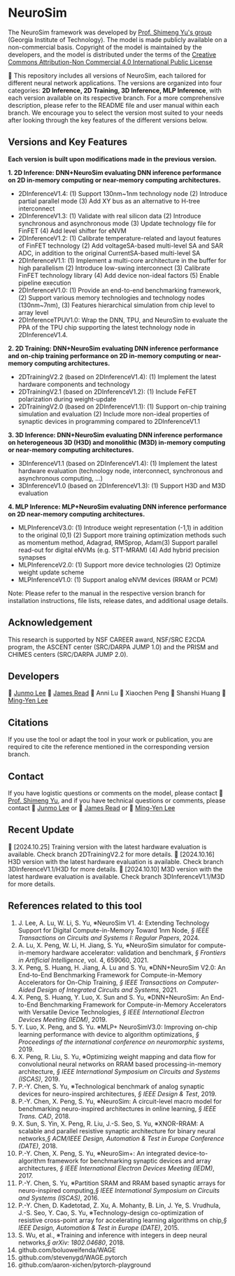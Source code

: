 # NeuroSim

The NeuroSim framework was developed by [Prof. Shimeng Yu's group](https://shimeng.ece.gatech.edu/) (Georgia Institute of Technology). The model is made publicly available on a non-commercial basis. Copyright of the model is maintained by the developers, and the model is distributed under the terms of the [Creative Commons Attribution-Non Commercial 4.0 International Public License](http://creativecommons.org/licenses/by-nc/4.0/legalcode)

:star2: This repository includes all versions of NeuroSim, each tailored for different neural network applications. The versions are organized into four categories: **2D Inference, 2D Training, 3D Inference, MLP Inference**, with each version available on its respective branch. For a more comprehensive description, please refer to the README file and user manual within each branch. We encourage you to select the version most suited to your needs after looking through the key features of the different versions below.

## Versions and Key Features
**Each version is built upon modifications made in the previous version.**

**1. 2D Inference: DNN+NeuroSim evaluating DNN inference performance on 2D in-memory computing or near-memory computing architectures.**
+ 2DInferenceV1.4: (1) Support 130nm~1nm technology node (2) Introduce partial parallel mode (3) Add XY bus as an alternative to H-tree interconnect
+ 2DInferenceV1.3: (1) Validate with real silicon data (2) Introduce synchronous and asynchronous mode (3) Update technology file for FinFET (4) Add level shifter for eNVM
+ 2DInferenceV1.2: (1) Calibrate temperature-related and layout features of FinFET technology (2) Add voltageSA-based multi-level SA and SAR ADC, in addition to the original CurrentSA-based multi-level SA
+ 2DInferenceV1.1: (1) Implement a multi-core architecture in the buffer for high parallelism (2) Introduce low-swing interconnect (3) Calibrate FinFET technology library (4) Add device non-ideal factors (5) Enable pipeline execution
+ 2DInferenceV1.0: (1) Provide an end-to-end benchmarking framework, (2) Support various memory technologies and technology nodes (130nm~7nm), (3) Features hierarchical simulation from chip level to array level
+ 2DInferenceTPUV1.0: Wrap the DNN, TPU, and NeuroSim to evaluate the PPA of the TPU chip supporting the latest technology node in 2DInferenceV1.4.

**2. 2D Training: DNN+NeuroSim evaluating DNN inference performance and on-chip training performance on 2D in-memory computing or near-memory computing architectures.**
+ 2DTrainingV2.2 (based on 2DInferenceV1.4): (1) Implement the latest hardware components and technology
+ 2DTrainingV2.1 (based on 2DInferenceV1.2): (1) Include FeFET polarization during weight-update
+ 2DTrainingV2.0 (based on 2DInferenceV1.1): (1) Support on-chip training simulation and evaluation (2) Include more non-ideal properties of synaptic devices in programming compared to 2DInferenceV1.1

**3. 3D Inference: DNN+NeuroSim evaluating DNN inference performance on heterogeneous 3D (H3D) and monolithic (M3D) in-memory computing or near-memory computing architectures.**
+ 3DInferenceV1.1 (based on 2DInferenceV1.4): (1) Implement the latest hardware evaluation (technology node, interconnect, synchronous and asynchronous computing, ...)
+ 3DInferenceV1.0 (based on 2DInferenceV1.3): (1) Support H3D and M3D evaluation

**4. MLP Inference: MLP+NeuroSim evaluating DNN inference performance on 2D near-memory computing architectures.**
+ MLPInferenceV3.0: (1) Introduce weight representation (-1,1) in addition to the original (0,1) (2) Support more training optimization methods such as momentum method, Adagrad, RMSprop, Adam(3) Support parallel read-out for digital eNVMs (e.g. STT-MRAM) (4) Add hybrid precision synapses
+ MLPInferenceV2.0: (1) Support more device technologies (2) Optimize weight update scheme
+ MLPInferenceV1.0: (1) Support analog eNVM devices (RRAM or PCM)

Note: Please refer to the manual in the respective version branch for installation instructions, file lists, release dates, and additional usage details.

## Acknowledgement
This research is supported by NSF CAREER award, NSF/SRC E2CDA program, the ASCENT center (SRC/DARPA JUMP 1.0) and the PRISM and CHIMES centers (SRC/DARPA JUMP 2.0).

## Developers
:two_men_holding_hands: [Junmo Lee](mailto:junmolee@gatech.edu) :two_men_holding_hands: [James Read](mailto:jread6@gatech.edu) :couple: Anni Lu :two_women_holding_hands: Xiaochen Peng :two_women_holding_hands: Shanshi Huang :two_men_holding_hands: [Ming-Yen Lee](mailto:mlee838@gatech.edu)

## Citations
If you use the tool or adapt the tool in your work or publication, you are required to cite the reference mentioned in the corresponding version branch.

## Contact
If you have logistic questions or comments on the model, please contact :man: [Prof. Shimeng Yu](mailto:shimeng.yu@ece.gatech.edu), and if you have technical questions or comments, please contact :man: [Junmo Lee](mailto:junmolee@gatech.edu) or :man: [James Read](mailto:jread6@gatech.edu) or :man: [Ming-Yen Lee](mailto:mlee838@gatech.edu)

## Recent Update
:star2: [2024.10.25] Training version with the latest hardware evaluation is available. Check branch 2DTrainingV2.2 for more details.
:star2: [2024.10.16] H3D version with the latest hardware evaluation is available. Check branch 3DInferenceV1.1/H3D for more details.
:star2: [2024.10.10] M3D version with the latest hardware evaluation is available. Check branch 3DInferenceV1.1/M3D for more details.

## References related to this tool
1. J. Lee, A. Lu, W. Li, S. Yu, ※NeuroSim V1. 4: Extending Technology Support for Digital Compute-in-Memory Toward 1nm Node, *§ IEEE Transactions on Circuits and Systems I: Regular Papers*, 2024.
2. A. Lu, X. Peng, W. Li, H. Jiang, S. Yu, ※NeuroSim simulator for compute-in-memory hardware accelerator: validation and benchmark, *§ Frontiers in Artificial Intelligence*, vol. 4, 659060, 2021.
3. X. Peng, S. Huang, H. Jiang, A. Lu and S. Yu, ※DNN+NeuroSim V2.0: An End-to-End Benchmarking Framework for Compute-in-Memory Accelerators for On-Chip Training, *§ IEEE Transactions on Computer-Aided Design of Integrated Circuits and Systems*, 2021.
4. X. Peng, S. Huang, Y. Luo, X. Sun and S. Yu, ※DNN+NeuroSim: An End-to-End Benchmarking Framework for Compute-in-Memory Accelerators with Versatile Device Technologies, *§ IEEE International Electron Devices Meeting (IEDM)*, 2019.
5. Y. Luo, X. Peng, and S. Yu. ※MLP+ NeuroSimV3.0: Improving on-chip learning performance with device to algorithm optimizations, *§ Proceedings of the international conference on neuromorphic systems*, 2019.
6. X. Peng, R. Liu, S. Yu, ※Optimizing weight mapping and data flow for convolutional neural networks on RRAM based processing-in-memory architecture, *§ IEEE International Symposium on Circuits and Systems (ISCAS)*, 2019.
7. P.-Y. Chen, S. Yu, ※Technological benchmark of analog synaptic devices for neuro-inspired architectures, *§ IEEE Design & Test*, 2019.
8. P.-Y. Chen, X. Peng, S. Yu, ※NeuroSim: A circuit-level macro model for benchmarking neuro-inspired architectures in online learning, *§ IEEE Trans. CAD*, 2018.
9. X. Sun, S. Yin, X. Peng, R. Liu, J.-S. Seo, S. Yu, ※XNOR-RRAM: A scalable and parallel resistive synaptic architecture for binary neural networks,*§ ACM/IEEE Design, Automation & Test in Europe Conference (DATE)*, 2018.
10. P.-Y. Chen, X. Peng, S. Yu, ※NeuroSim+: An integrated device-to-algorithm framework for benchmarking synaptic devices and array architectures, *§ IEEE International Electron Devices Meeting (IEDM)*, 2017.
11. P.-Y. Chen, S. Yu, ※Partition SRAM and RRAM based synaptic arrays for neuro-inspired computing,*§ IEEE International Symposium on Circuits and Systems (ISCAS)*, 2016.
12. P.-Y. Chen, D. Kadetotad, Z. Xu, A. Mohanty, B. Lin, J. Ye, S. Vrudhula, J.-S. Seo, Y. Cao, S. Yu, ※Technology-design co-optimization of resistive cross-point array for accelerating learning algorithms on chip,*§ IEEE Design, Automation & Test in Europe (DATE)*, 2015.
13. S. Wu, et al., ※Training and inference with integers in deep neural networks,*§ arXiv: 1802.04680*, 2018.
14. github.com/boluoweifenda/WAGE
15. github.com/stevenygd/WAGE.pytorch
16. github.com/aaron-xichen/pytorch-playground
